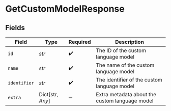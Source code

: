 # GetCustomModelResponse


## Fields

| Field                                          | Type                                           | Required                                       | Description                                    |
| ---------------------------------------------- | ---------------------------------------------- | ---------------------------------------------- | ---------------------------------------------- |
| `id`                                           | *str*                                          | :heavy_check_mark:                             | The ID of the custom language model            |
| `name`                                         | *str*                                          | :heavy_check_mark:                             | The name of the custom language model          |
| `identifier`                                   | *str*                                          | :heavy_check_mark:                             | The identifier of the custom language model    |
| `extra`                                        | Dict[str, *Any*]                               | :heavy_minus_sign:                             | Extra metadata about the custom language model |